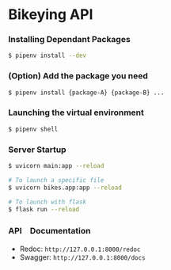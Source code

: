 # Bikeying API

### Installing Dependant Packages
```bash
$ pipenv install --dev
```

### (Option) Add the package you need
```bash
$ pipenv install {package-A} {package-B} ...
```

### Launching the virtual environment
```bash
$ pipenv shell
```

### Server Startup
```bash
$ uvicorn main:app --reload

# To launch a specific file
$ uvicorn bikes.app:app --reload

# To launch with flask
$ flask run --reload
```

### API　Documentation
- Redoc: `http://127.0.0.1:8000/redoc`
- Swagger: `http://127.0.0.1:8000/docs`